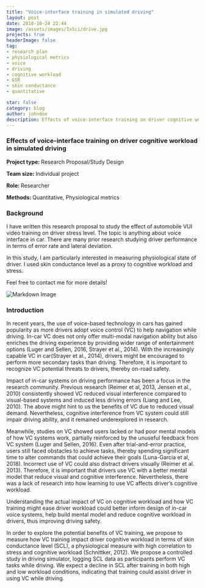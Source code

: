 ```yaml
---
title: "Voice-interface training in simulated driving"
layout: post
date: 2018-10-24 22:44
image: /assets/images/IxSci/drive.jpg
projects: true
headerImage: false
tag:
- research plan
- physiological metrics
- voice
- driving
- cognitive workload
- GSR
- skin conductance
- quantitative

star: false
category: blog
author: johndoe
description: Effects of voice-interface training on driver cognitive workload in simulated driving
---
```


### Effects of voice-interface training on driver cognitive workload in simulated driving
<b>Project type: </b> Research Proposal/Study Design

<b>Team size: </b> Individual project

<b>Role: </b> Researcher

<b>Methods: </b> Quantitative, Physiological metrics

### Background
I have written this research proposal to study the effect of automobile VUI video training on driver stress level. The topic is anything about voice interface in car. There are many prior research studying driver performance in terms of error rate and lateral deviation.

In this study, I am particularly interested in measuring physiological state of driver. I used skin conductance level as a proxy to cognitive workload and stress.

Feel free to contact me for more details!

![Markdown Image][1]
### Introduction
In recent years, the use of voice-based technology in cars has gained popularity as more drivers adopt voice control (VC) to help navigation while driving. In-car VC does not only offer multi-modal navigation ability but also enriches the driving experience by providing wider range of entertainment options (Luger and Sellen, 2016, Strayer et al., 2014). With the increasingly capable VC in car(Strayer et al., 2014), drivers might be encouraged to perform more secondary tasks than driving. Therefore, it is important to recognize VC potential threats to drivers, thereby on-road safety.

Impact of in-car systems on driving performance has been a focus in the research community. Previous research (Reimer et al, 2013, Jensen et al., 2010) consistently showed VC reduced visual interference compared to visual-based systems and induced less driving errors (Liang and Lee, 2010). The above might hint to us the benefits of VC due to reduced visual demand. Nevertheless, cognitive interference from VC system could still impair driving ability, and it remained underexplored in research.

Meanwhile, studies on VC showed users lacked or had poor mental models of how VC systems work, partially reinforced by the unuseful feedback from VC system (Luger and Sellen, 2016). Even after trial-and-error practice, users still faced obstacles to achieve tasks, thereby spending significant time to alter commands that could achieve their goals (Luna-Garcia et al, 2018). Incorrect use of VC could also distract drivers visually (Reimer et al. 2013). Therefore, it is important that drivers use VC with a better mental model that reduce visual and cognitive interference. Nevertheless, there was a lack of research into how learning to use VC affects driver’s cognitive workload.

Understanding the actual impact of VC on cognitive workload and how VC training might ease driver workload could better inform design of in-car voice systems, help build mental model and reduce cognitive workload in drivers, thus improving driving safety.

In order to explore the potential benefits of VC training, we propose to measure how VC training impact driver cognitive workload in terms of skin conductance level (SCL), a physiological measure with high correlation to stress and cognitive workload (Schnittker, 2012). We propose a controlled study in driving simulator, logging SCL data as participants perform VC tasks while driving. We expect a decline in SCL after training in both high and low workload conditions, indicating that training could assist driver in using VC while driving.

[1]: https://chloenhy.github.io/assets/images/IxSci/drive.jpg
